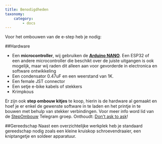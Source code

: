 ```yaml
---
title: Benodigdheden
taxonomy:
    category:
        - docs
---
```


Voor het ombouwen van de e-step heb je nodig:

##Hardware
* Een **microcontroller**, wij gebruiken de **[Arduino NANO](https://amzn.to/3kqGcoB)**. Een ESP32 of een andere microcontroller die beschikt over de juiste uitgangen is ook mogelijk, maar wij raden dit alleen aan voor gevorderde in electronica en software ontwikkeling
* Een condensator 0.47uF en een weerstand van 1K.
* Een female JST connector
* Een setje e-bike kabels of stekkers
* Krimpkous

Er zijn ook **step ombouw kitjes** te koop, hierin is de hardware al gemaakt en hoef je er enkel de gewenste software in te laden en het printje in te bouwen met behulp van stekker verbindingen. Voor meer info word lid van de [StepOmbouw](https://t.me/joinchat/igEICvLAQhM5OGVk) Telegram groep. Onthoudt: [Don't ask to ask](https://dontasktoask.com/)!

##Gereedschap
Naast een overzichtelijke werkplek heb je standaard gereedschap nodig zoals een kleine kruiskop schroevendraaier, een kniptangetje en soldeer apparatuur.
